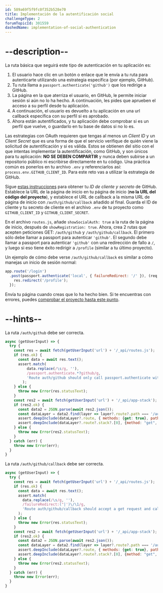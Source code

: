 ```yaml
---
id: 589a69f5f9fc0f352b528e70
title: Implementación de la autentificación social
challengeType: 2
forumTopicId: 301559
dashedName: implementation-of-social-authentication
---
```


# --description--

La ruta básica que seguirá este tipo de autenticación en tu aplicación es:

1.  El usuario hace clic en un botón o enlace que le envía a tu ruta para autenticarte utilizando una estrategia específica (por ejemplo, GitHub).
2.  Tu ruta llama a `passport.authenticate('github')` que los redirige a GitHub.
3.  La página en la que aterriza el usuario, en GitHub, le permite iniciar sesión si aún no lo ha hecho. A continuación, les pides que aprueben el acceso a su perfil desde tu aplicación.
4.  A continuación, el usuario es devuelto a tu aplicación en una url callback específica con su perfil si es aprobado.
5.  Ahora están autentificados, y tu aplicación debe comprobar si es un perfil que vuelve, o guardarlo en tu base de datos si no lo es.

Las estrategias con OAuth requieren que tengas al menos un *Client ID* y un *Client Secret* que es una forma de que el servicio verifique de quién viene la solicitud de autentificación y si es válida. Estos se obtienen del sitio con el que intentas implementar la autentificación, como GitHub, y son únicos para tu aplicación: **NO SE DEBEN COMPARTIR** y nunca deben subirse a un repositorio público ni escribirse directamente en tu código. Una práctica común es ponerlos en tu archivo `.env` y referenciarlos así: `process.env.GITHUB_CLIENT_ID`. Para este reto vas a utilizar la estrategia de GitHub.

Sigue <a href="https://www.freecodecamp.org/news/how-to-set-up-a-github-oauth-application/" target="_blank" rel="noopener noreferrer nofollow">estas instrucciones</a> para obtener tu *ID de cliente y secreto* de GitHub. Establece la URL de la página de inicio en tu página de inicio (**no la URL del código del proyecto**), y establece el URL de callback a la misma URL de página de inicio con `/auth/github/callback` añadido al final. Guarda el ID de cliente y tu secreto de cliente en el archivo `.env` de tu proyecto como `GITHUB_CLIENT_ID` y `GITHUB_CLIENT_SECRET`.

En el archivo `routes.js`, añade `showSocialAuth: true` a la ruta de la página de inicio, después de `showRegistration: true`. Ahora, crea 2 rutas que acepten peticiones GET: `/auth/github` y `/auth/github/callback`. El primero sólo debe llamar a passport para autenticar `'github'`. El segundo debe llamar a passport para autenticar `'github'` con una redirección de fallo a `/`, y luego si eso tiene éxito redirigir a `/profile` (similar a tu último proyecto).

Un ejemplo de cómo debe verse `/auth/github/callback` es similar a cómo manejas un inicio de sesión normal:

```js
app.route('/login')
  .post(passport.authenticate('local', { failureRedirect: '/' }), (req,res) => {
    res.redirect('/profile');
  });
```

Envía tu página cuando creas que lo ha hecho bien. Si te encuentras con errores, puedes <a href="https://forum.freecodecamp.org/t/advanced-node-and-express/567135#implementation-of-social-authentication-3" target="_blank" rel="noopener noreferrer nofollow">comprobar el proyecto hasta este punto</a>.

# --hints--

La ruta `/auth/github` debe ser correcta.

```js
async (getUserInput) => {
  try {
    const res = await fetch(getUserInput('url') + '/_api/routes.js');
    if (res.ok) {
      const data = await res.text();
      assert.match(
          data.replace(/\s/g, ''),
          /passport.authenticate.*?github/g,
          'Route auth/github should only call passport.authenticate with github'
        );
    } else {
      throw new Error(res.statusText);
    }
    const res2 = await fetch(getUserInput('url') + '/_api/app-stack');
    if (res2.ok) {
      const data2 = JSON.parse(await res2.json());
      const dataLayer = data2.find(layer => layer?.route?.path === '/auth/github');
      assert.deepInclude(dataLayer?.route, { methods: {get: true}, path: "/auth/github"});
      assert.deepInclude(dataLayer?.route?.stack?.[0], {method: "get", name: "authenticate"});
    } else {
      throw new Error(res2.statusText);
    }
  } catch (err) {
    throw new Error(err);
  }
}
```

La ruta `/auth/github/callback` debe ser correcta.

```js
async (getUserInput) => {
  try {
    const res = await fetch(getUserInput('url') + '/_api/routes.js');
    if (res.ok) {
      const data = await res.text();
      assert.match(
        data.replace(/\s/g, ''),
        /failureRedirect:("|')\/\1/g,
        'Route auth/github/callback should accept a get request and call passport.authenticate for github with a failure redirect to home'
      );
    } else {
      throw new Error(res.statusText);
    }
    const res2 = await fetch(getUserInput('url') + '/_api/app-stack');
    if (res2.ok) {
      const data2 = JSON.parse(await res2.json());
      const dataLayer = data2.find(layer => layer?.route?.path === '/auth/github/callback');
      assert.deepInclude(dataLayer?.route, { methods: {get: true}, path: "/auth/github/callback"});
      assert.deepInclude(dataLayer?.route?.stack?.[0], {method: "get", name: "authenticate"});
    } else {
      throw new Error(res2.statusText);
    }
  } catch (err) {
    throw new Error(err);
  }
}
```

